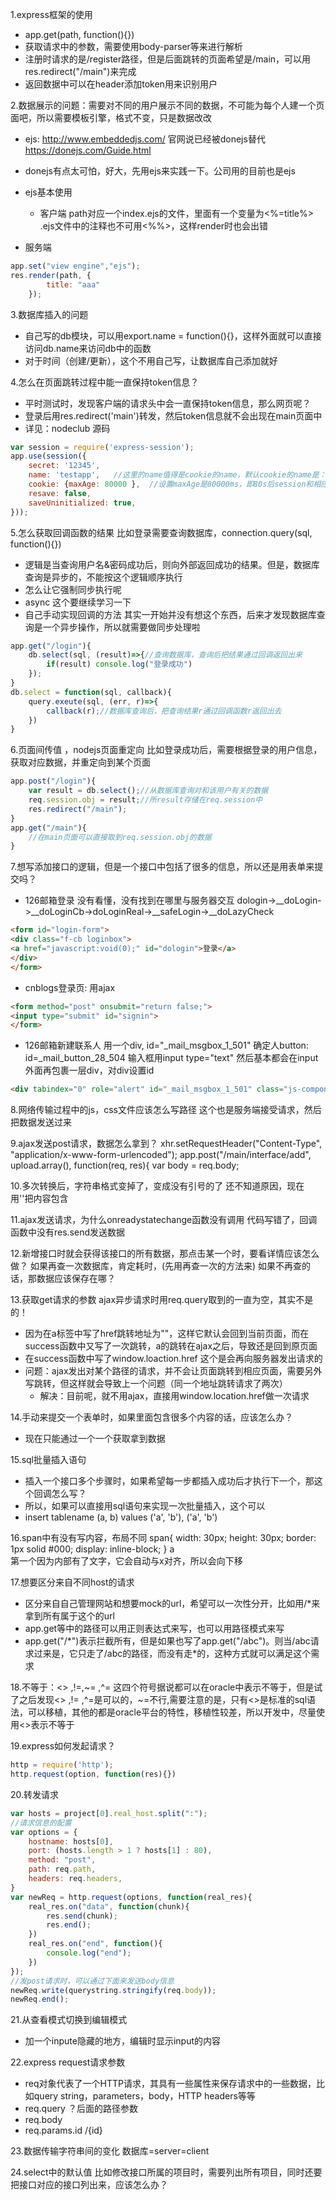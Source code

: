 1.express框架的使用
- app.get(path, function(){})
- 获取请求中的参数，需要使用body-parser等来进行解析
- 注册时请求的是/register路径，但是后面跳转的页面希望是/main，可以用res.redirect("/main")来完成
- 返回数据中可以在header添加token用来识别用户

2.数据展示的问题：需要对不同的用户展示不同的数据，不可能为每个人建一个页面吧，所以需要模板引擎，格式不变，只是数据改改
- ejs: http://www.embeddedjs.com/ 官网说已经被donejs替代 https://donejs.com/Guide.html
- donejs有点太可怕，好大，先用ejs来实践一下。公司用的目前也是ejs 
- ejs基本使用
	- 客户端
path对应一个index.ejs的文件，里面有一个变量为<%=title%>
.ejs文件中的注释也不可用<%%>，这样render时也会出错

 -   服务端
```javascript
app.set("view engine","ejs");
res.render(path, {
		title: "aaa"
	});
```

3.数据库插入的问题
- 自己写的db模块，可以用export.name = function(){}，这样外面就可以直接访问db.name来访问db中的函数
- 对于时间（创建/更新），这个不用自己写，让数据库自己添加就好

4.怎么在页面跳转过程中能一直保持token信息？
- 平时测试时，发现客户端的请求头中会一直保持token信息，那么网页呢？
- 登录后用res.redirect('main')转发，然后token信息就不会出现在main页面中
- 详见：nodeclub 源码
```javascript
var session = require('express-session');
app.use(session({
    secret: '12345',
    name: 'testapp',   //这里的name值得是cookie的name，默认cookie的name是：connect.sid
    cookie: {maxAge: 80000 },  //设置maxAge是80000ms，即80s后session和相应的cookie失效过期
    resave: false,
    saveUninitialized: true,
}));
```

5.怎么获取回调函数的结果
比如登录需要查询数据库，connection.query(sql, function(){})
- 逻辑是当查询用户名&密码成功后，则向外部返回成功的结果。但是，数据库查询是异步的，不能按这个逻辑顺序执行
- 怎么让它强制同步执行呢
 - async 这个要继续学习一下
 - 自己手动实现回调的方法
 其实一开始并没有想这个东西，后来才发现数据库查询是一个异步操作，所以就需要做同步处理啦
```javascript
app.get("/login"){
	db.select(sql, (result)=>{//查询数据库，查询后把结果通过回调返回出来
    	if(result) console.log("登录成功")
    });
}
db.select = function(sql, callback){
	query.exeute(sql, (err, r)=>{
    	callback(r);//数据库查询后，把查询结果r通过回调函数r返回出去
    })
}
````

6.页面间传值 ，nodejs页面重定向
比如登录成功后，需要根据登录的用户信息，获取对应数据，并重定向到某个页面

```javascript
app.post("/login"){
	var result = db.select();//从数据库查询对和该用户有关的数据
    req.session.obj = result;//所result存储在req.session中
    res.redirect("/main");
}
app.get("/main"){
	//在main页面可以直接取到req.session.obj的数据
}
```

7.想写添加接口的逻辑，但是一个接口中包括了很多的信息，所以还是用表单来提交吗？
- 126邮箱登录  没有看懂，没有找到在哪里与服务器交互
dologin->__doLogin->__doLoginCb->doLoginReal->__safeLogin->__doLazyCheck
```html
<form id="login-form">
<div class="f-cb loginbox">
<a href="javascript:void(0);" id="dologin">登录</a>
</div>
</form>
```
- cnblogs登录页: 用ajax

```html
<form method="post" onsubmit="return false;">
<input type="submit" id="signin">
</form>
```
- 126邮箱新建联系人 用一个div, id="_mail_msgbox_1_501"
  确定人button:　id=_mail_button_28_504
  输入框用input type="text"
  然后基本都会在input外面再包裹一层div，对div设置id
  
```html
<div tabindex="0" role="alert" id="_mail_msgbox_1_501" class="js-component-msgbox nui-msgbox " style="width: 428px; top: 157px; left: 347.5px; zoom: 1;"><div class="nui-msgbox-hd">新建联系人</div><a id="_mail_link_65_503" href="javascript:void(0)" class="nui-msgbox-close nui-close js-component-link " hidefocus="hidefocus"><b id="_mail_icon_81_502" class="js-component-icon nui-ico nui-ico-close  nui-ico-close-dark  "></b></a><div class="nui-msgbox-bd"><div class="nui-msgbox-wide "><div id="_mail_contactedit_1_460" class="js-component-contactedit tg0"><div id="contact_edit_main" class="pc0 nui-scroll" style="left:0"><div class="ph0"><div id="contact_edit_main_normal" class="jK0"><dl class="ou0"><dt class="iX0"><label for="input_N">姓名</label></dt><dd class="is0"><div id="_mail_input_24_461" class="js-component-input nui-ipt"><input id="input_N" class="nui-ipt-input" type="text"></div><a id="_mail_link_51_462" href="javascript:void(0)" class="nui-txt-link nui-txt-s12 js-component-link " hidefocus="hidefocus" title="编辑详细姓名">详细</a></dd></dl><div class="eH0" id="iaddress_MAIL_wrap"><dl class="ou0"><dt class="iX0"><div tabindex="0" aria-expanded="false" role="button" id="_mail_select_6_463" class="js-component-select nui-simpleSelect nui-select "><span class="nui-select-text">电子邮箱</span><span class="nui-select-arr"><b class="nui-ico nui-ico-dArr"></b></span></div></dt><dd class="is0"><div id="_mail_input_25_464" class="js-component-input nui-ipt "><input class="nui-ipt-input" type="text"></div><a id="_mail_link_52_465" href="javascript:void(0)" class="dl-add-link js-component-link " hidefocus="hidefocus" title="添加一个电子邮箱"><b id="_mail_icon_82_507" class="js-component-icon nui-ico nui-ico-add  "></b></a>&nbsp;<a href="javascript:void(0)" style="display:none" id="_mail_link_53_466" class="js-component-link dl-remove-link " hidefocus="hidefocus" title="移除这个电子邮箱"><b id="_mail_icon_83_508" class="js-component-icon nui-ico nui-ico-remove  "></b></a></dd></dl></div><dl class="ou0"><dt class="iX0"></dt><dd class="is0"><span role="checkbox" tabindex="0" id="_mail_checkbox_2_467" class="js-component-checkbox nui-chk nui-chk-hasText  " aria-checked="false"><span class="nui-chk-symbol"><b id="fly9" class="js-component-icon nui-ico nui-ico-checkbox  "></b></span><span class="nui-chk-text">设为星标联系人</span></span><b class="nui-ico nui-ico-help" title="设为星标联系人后，该联系人将添加至收件箱的左侧栏，您可以很方便的查看他们的往来邮件哦！"></b></dd></dl><div class="eH0" id="iaddress_TEL_wrap"><dl class="ou0"><dt class="iX0"><div tabindex="0" aria-expanded="false" role="button" id="_mail_select_7_468" class="js-component-select nui-simpleSelect nui-select "><span class="nui-select-text">手机号码</span><span class="nui-select-arr"><b class="nui-ico nui-ico-dArr"></b></span></div></dt><dd class="is0"><div id="_mail_input_26_469" class="js-component-input nui-ipt "><input class="nui-ipt-input" type="text"></div><a id="_mail_link_54_470" href="javascript:void(0)" class="dl-add-link js-component-link " hidefocus="hidefocus" title="添加一个电话号码"><b id="_mail_icon_84_510" class="js-component-icon nui-ico nui-ico-add  "></b></a>&nbsp;<a href="javascript:void(0)" style="display:none" id="_mail_link_55_471" class="js-component-link dl-remove-link " hidefocus="hidefocus" title="移除这个电话号码"><b id="_mail_icon_85_511" class="js-component-icon nui-ico nui-ico-remove  "></b></a></dd></dl></div><dl class="ou0"><dt class="iX0"><label for="input_DETAIL">备注</label></dt><dd class="is0"><div id="_mail_input_27_472" class="js-component-input nui-multiLineIpt nui-ipt "><textarea id="input_DETAIL" aria-multiline="true" class="nui-ipt-input" rows="2"></textarea></div></dd></dl><dl class="ou0"><dt class="iX0">分组</dt><dd class="is0" id="contact_edit_group"><div><div role="button" tabindex="0" id="_mail_button_27_473" class="js-component-button ef0 nui-btn "><span class="nui-btn-text">请选择</span></div></div><div style="display:none;"></div></dd></dl></div><div class="qA0"><b class="nui-ico nui-ico-rArr"></b><b class="nui-ico nui-ico-dArr" style="display: none;"></b> <span class="nui-txt-cLink">更多选项</span></div><div id="contact_edit_pinfo" class="jK0" style="display:none"><div class="eH0" id="iaddress_FAX_wrap"><dl class="ou0"><dt class="iX0"><div tabindex="0" aria-expanded="false" role="button" id="_mail_select_8_474" class="js-component-select nui-simpleSelect nui-select "><span class="nui-select-text">传真号码</span><span class="nui-select-arr"><b class="nui-ico nui-ico-dArr"></b></span></div></dt><dd class="is0"><div id="_mail_input_28_475" class="js-component-input nui-ipt "><input class="nui-ipt-input" type="text" style="width:40px;"></div>-&nbsp;<div id="_mail_input_29_476" class="js-component-input nui-ipt "><input class="nui-ipt-input" type="text" style="width:75px;"></div>-&nbsp;<div id="_mail_input_30_477" class="js-component-input nui-ipt "><input class="nui-ipt-input" type="text" style="width:40px;"></div><a id="_mail_link_56_478" href="javascript:void(0)" class="dl-add-link js-component-link " hidefocus="hidefocus" title="添加一个传真号码"><b id="_mail_icon_86_513" class="js-component-icon nui-ico nui-ico-add  "></b></a>&nbsp;<a href="javascript:void(0)" style="display:none" id="_mail_link_57_479" class="js-component-link dl-remove-link " hidefocus="hidefocus" title="移除这个传真号码"><b id="_mail_icon_87_514" class="js-component-icon nui-ico nui-ico-remove  "></b></a></dd></dl></div><div class="eH0" id="iaddress_ADR_wrap"><dl class="ou0"><dt class="iX0"><div tabindex="0" aria-expanded="false" role="button" id="_mail_select_9_480" class="js-component-select nui-simpleSelect nui-select "><span class="nui-select-text">居住地址</span><span class="nui-select-arr"><b class="nui-ico nui-ico-dArr"></b></span></div></dt><dd class="is0"><div id="_mail_input_31_481" class="js-component-input nui-ipt "><input class="nui-ipt-input" type="text" style="width:183px;"></div><a id="_mail_link_58_482" href="javascript:void(0)" class="nui-txt-link nui-txt-s12 js-component-link " hidefocus="hidefocus" title="编辑详细地址">详细</a><a id="_mail_link_59_483" href="javascript:void(0)" class="dl-add-link js-component-link " hidefocus="hidefocus" title="添加一个居住地址"><b id="_mail_icon_88_516" class="js-component-icon nui-ico nui-ico-add  "></b></a>&nbsp;<a href="javascript:void(0)" style="display:none" id="_mail_link_60_484" class="js-component-link dl-remove-link " hidefocus="hidefocus" title="移除这个居住地址"><b id="_mail_icon_89_517" class="js-component-icon nui-ico nui-ico-remove  "></b></a></dd></dl></div><div class="eH0" id="iaddress_ICQ_wrap"><dl class="ou0"><dt class="iX0"><div tabindex="0" aria-expanded="false" role="button" id="_mail_select_10_485" class="js-component-select nui-simpleSelect nui-select "><span class="nui-select-text">POPO</span><span class="nui-select-arr"><b class="nui-ico nui-ico-dArr"></b></span></div></dt><dd class="is0"><div id="_mail_input_32_486" class="js-component-input nui-ipt "><input class="nui-ipt-input" type="text"></div><a id="_mail_link_61_487" href="javascript:void(0)" class="dl-add-link js-component-link " hidefocus="hidefocus" title="添加一个聊天工具"><b id="_mail_icon_90_519" class="js-component-icon nui-ico nui-ico-add  "></b></a>&nbsp;<a href="javascript:void(0)" style="display:none" id="_mail_link_62_488" class="js-component-link dl-remove-link " hidefocus="hidefocus" title="移除这个聊天工具"><b id="_mail_icon_91_520" class="js-component-icon nui-ico nui-ico-remove  "></b></a></dd></dl></div><div class="eH0" id="iaddress_date_wrap"><dl class="ou0"><dt class="iX0"><div tabindex="0" aria-expanded="false" role="button" id="_mail_select_11_492" class="js-component-select nui-simpleSelect nui-select "><span class="nui-select-text">生日</span><span class="nui-select-arr"><b class="nui-ico nui-ico-dArr"></b></span></div></dt><dd class="is0"><div id="_mail_input_33_489" class="js-component-input nui-ipt "><input class="nui-ipt-input" type="text" style="width:50px;" maxlength="4"></div>年&nbsp;<div id="_mail_input_34_490" class="js-component-input nui-ipt "><input class="nui-ipt-input" type="text" style="width:37px;" maxlength="2"></div>月&nbsp;<div id="_mail_input_35_491" class="js-component-input nui-ipt "><input class="nui-ipt-input" type="text" style="width:37px;" maxlength="2"></div>日&nbsp;<a id="_mail_link_63_493" href="javascript:void(0)" class="dl-add-link js-component-link " hidefocus="hidefocus" title="添加一个纪念日"><b id="_mail_icon_92_522" class="js-component-icon nui-ico nui-ico-add  "></b></a>&nbsp;<a href="javascript:void(0)" style="display:none" id="_mail_link_64_494" class="js-component-link dl-remove-link " hidefocus="hidefocus" title="移除这个纪念日"><b id="_mail_icon_93_523" class="js-component-icon nui-ico nui-ico-remove  "></b></a></dd></dl></div><dl class="ou0"><dt class="iX0"><label for="input_URL;type=pref">个人主页</label></dt><dd class="is0"><div id="_mail_input_36_495" class="js-component-input nui-ipt "><input id="input_URL;type=pref" class="nui-ipt-input" type="text"></div></dd></dl><dl class="ou0"><dt class="iX0"><label for="input_ORGNAME">组织</label></dt><dd class="is0"><div id="_mail_input_37_496" class="js-component-input nui-ipt "><input id="input_ORGNAME" class="nui-ipt-input" type="text"></div></dd></dl><dl class="ou0"><dt class="iX0"><label for="input_ORG">部门</label></dt><dd class="is0"><div id="_mail_input_38_497" class="js-component-input nui-ipt "><input id="input_ORG" class="nui-ipt-input" type="text"></div></dd></dl><dl class="ou0"><dt class="iX0"><label for="input_TITLE">职位</label></dt><dd class="is0"><div id="_mail_input_39_498" class="js-component-input nui-ipt "><input id="input_TITLE" class="nui-ipt-input" type="text"></div></dd></dl><dl class="ou0"><dt class="iX0"><label for="input_ROLE">角色</label></dt><dd class="is0"><div id="_mail_input_40_499" class="js-component-input nui-ipt "><input id="input_ROLE" class="nui-ipt-input" type="text"></div></dd></dl><dl class="ou0"><dt class="iX0"><label for="input_MEMBER">成员</label></dt><dd class="is0"><div id="_mail_input_41_500" class="js-component-input nui-ipt "><input id="input_MEMBER" class="nui-ipt-input" type="text"></div></dd></dl></div></div></div><div id="contact_edit_details" class="pc0 nui-scroll" style="left:100%"></div></div></div></div><div class="nui-msgbox-ft"><div class="nui-msgbox-ft-text"></div><div class="nui-msgbox-ft-btns"><div role="button" tabindex="0" id="_mail_button_28_504" class="js-component-button nui-mainBtn nui-btn "><span class="nui-btn-text">确 定</span></div><div role="button" tabindex="0" id="_mail_button_29_505" class="js-component-button nui-btn "><span class="nui-btn-text">取 消</span></div></div></div></div>
```

8.网络传输过程中的js，css文件应该怎么写路径
这个也是服务端接受请求，然后把数据发送过来

9.ajax发送post请求，数据怎么拿到？
xhr.setRequestHeader("Content-Type", "application/x-www-form-urlencoded");
app.post("/main/interface/add", upload.array(), function(req, res){
	var body = req.body;
    
10.多次转换后，字符串格式变掉了，变成没有引号的了
还不知道原因，现在用''把内容包含

11.ajax发送请求，为什么onreadystatechange函数没有调用
代码写错了，回调函数中没有res.send发送数据

12.新增接口时就会获得该接口的所有数据，那点击某一个时，要看详情应该怎么做？
如果再查一次数据库，肯定耗时，(先用再查一次的方法来)
如果不再查的话，那数据应该保存在哪？

13.获取get请求的参数
ajax异步请求时用req.query取到的一直为空，其实不是的！
- 因为在a标签中写了href跳转地址为""，这样它默认会回到当前页面，而在success函数中又写了一次跳转，a的跳转在ajax之后，导致还是回到原页面
- 在success函数中写了window.loaction.href 这个是会再向服务器发出请求的
- 问题：ajax发出对某个路径的请求，并不会让页面跳转到相应页面，需要另外写跳转，但这样就会导致上一个问题（同一个地址跳转请求了两次）
	- 解决：目前呢，就不用ajax，直接用window.location.href做一次请求	 

14.手动来提交一个表单时，如果里面包含很多个内容的话，应该怎么办？
- 现在只能通过一个一个获取拿到数据

15.sql批量插入语句
- 插入一个接口多个步骤时，如果希望每一步都插入成功后才执行下一个，那这个回调怎么写？
- 所以，如果可以直接用sql语句来实现一次批量插入，这个可以
- insert tablename (a, b) values ('a', 'b'), ('a', 'b')

16.span中有没有写内容，布局不同
span{
	width: 30px;
	height: 30px;
	border: 1px solid #000;
	display: inline-block;
    }
    <span>a</span> <span></span>  	
第一个因为内部有了文字，它会自动与x对齐，所以会向下移

17.想要区分来自不同host的请求
- 区分来自自己管理网站和想要mock的url，希望可以一次性分开，比如用/*来拿到所有属于这个的url
- app.get等中的路径可以用正则表达式来写，也可以用路径模式来写
- app.get("/\*")表示拦截所有，但是如果也写了app.get("/abc")。则当/abc请求过来是，它只走了/abc的路径，而没有走\*的，这种方式就可以满足这个需求

18.不等于：<> ,!=,~= ,^= 这四个符号据说都可以在oracle中表示不等于，但是试了之后发现<> ,!= ,^=是可以的，~=不行,需要注意的是，只有<>是标准的sql语法，可以移植，其他的都是oracle平台的特性，移植性较差，所以开发中，尽量使用<>表示不等于

19.express如何发起请求？

```js
http = require('http');
http.request(option, function(res){})
```
20.转发请求

```js
var hosts = project[0].real_host.split(":");			
//请求信息的配置
var options = {
    hostname: hosts[0],
    port: (hosts.length > 1 ? hosts[1] : 80),
    method: "post",
    path: req.path,
    headers: req.headers,
}										
var newReq = http.request(options, function(real_res){
    real_res.on("data", function(chunk){
        res.send(chunk);
        res.end();
    })
    real_res.on("end", function(){
        console.log("end");
    })
});
//发post请求时，可以通过下面来发送body信息
newReq.write(querystring.stringify(req.body));
newReq.end();	
```

21.从查看模式切换到编辑模式
- 加一个inpute隐藏的地方，编辑时显示input的内容

22.express request请求参数
- req对象代表了一个HTTP请求，其具有一些属性来保存请求中的一些数据，比如query string，parameters，body，HTTP headers等等
- req.query ？后面的路径参数
- req.body
- req.params.id  /{id}

23.数据传输字符串间的变化
数据库=server=client

24.select中的默认值
比如修改接口所属的项目时，需要列出所有项目，同时还要把接口对应的接口列出来，应该怎么办？